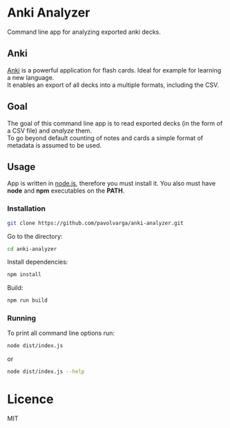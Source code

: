 # Anki Analyzer
Command line app for analyzing exported anki decks.

## Anki
[Anki](https://apps.ankiweb.net/) is a powerful application for flash cards. Ideal for example for learning a new language.<br/>
It enables an export of all decks into a multiple formats, including the CSV.<br/>

## Goal
The goal of this command line app is to read exported decks (in the form of a CSV file) and _analyze_ them.<br/>
To go beyond default counting of notes and cards a simple format of metadata is assumed to be used.

## Usage
App is written in [node.js](https://nodejs.org/en/), therefore you must install it.
You also must have **node** and **npm** executables on the **PATH**.

### Installation

```sh
git clone https://github.com/pavolvarga/anki-analyzer.git
```

Go to the directory:

```sh
cd anki-analyzer
```

Install dependencies:

```sh
npm install
```

Build:

```sh
npm run build
```

### Running

To print all command line options run:

```sh
node dist/index.js
```

or

```sh
node dist/index.js --help
```

# Licence
MIT
